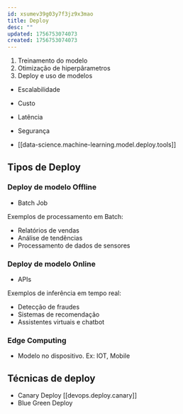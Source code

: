 ```yaml
---
id: xsumev39g03y7f3jz9x3mao
title: Deploy
desc: ""
updated: 1756753074073
created: 1756753074073
---
```


1. Treinamento do modelo
2. Otimização de hiperpârametros
3. Deploy e uso de modelos

- Escalabilidade
- Custo
- Latência
- Segurança

- [[data-science.machine-learning.model.deploy.tools]]

## Tipos de Deploy

### Deploy de modelo Offline

- Batch Job

Exemplos de processamento em Batch:

- Relatórios de vendas
- Análise de tendências
- Processamento de dados de sensores

### Deploy de modelo Online

- APIs

Exemplos de inferência em tempo real:

- Detecção de fraudes
- Sistemas de recomendação
- Assistentes virtuais e chatbot

### Edge Computing

- Modelo no dispositivo. Ex: IOT, Mobile

## Técnicas de deploy

- Canary Deploy [[devops.deploy.canary]]
- Blue Green Deploy
